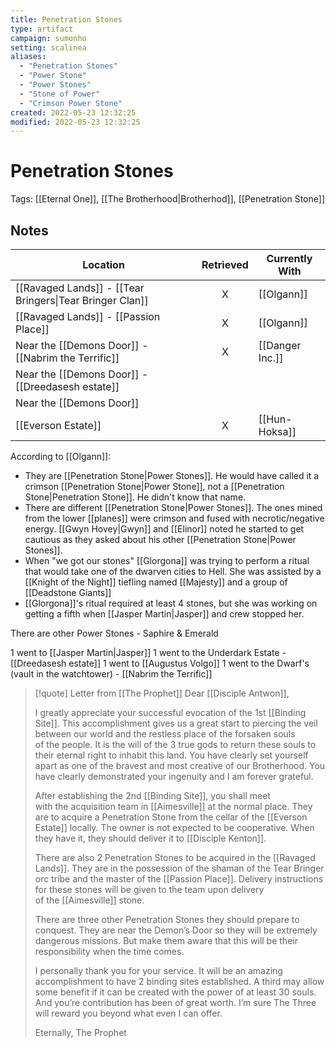 ```yaml
---
title: Penetration Stones
type: artifact
campaign: sumonho
setting: scalinea
aliases:
  - "Penetration Stones"
  - "Power Stone"
  - "Power Stones"
  - "Stone of Power"
  - "Crimson Power Stone"
created: 2022-05-23 12:32:25
modified: 2022-05-23 12:32:25
---
```


# Penetration Stones

Tags: [[Eternal One]], [[The Brotherhood|Brotherhod]], [[Penetration Stone]]

## Notes

| Location                                                | Retrieved | Currently With  |
| ------------------------------------------------------- |:---------:| --------------- |
| [[Ravaged Lands]] - [[Tear Bringers\|Tear Bringer Clan]] |     X     | [[Olgann]]      |
| [[Ravaged Lands]] - [[Passion Place]]                   |     X     | [[Olgann]]      |
| Near the [[Demons Door]] - [[Nabrim the Terrific]]      |     X     | [[Danger Inc.]] |
| Near the [[Demons Door]] - [[Dreedasesh estate]]        |           |                 | 
| Near the [[Demons Door]]                                |           |                 |
| [[Everson Estate]]                                      |     X     | [[Hun-Hoksa]]   |

According to [[Olgann]]:
 - They are [[Penetration Stone|Power Stones]]. He would have called it a crimson [[Penetration Stone|Power Stone]], not a [[Penetration Stone|Penetration Stone]]. He didn't know that name.
 - There are different [[Penetration Stone|Power Stones]]. The ones mined from the lower [[planes]] were crimson and fused with necrotic/negative energy. [[Gwyn Hovey|Gwyn]] and [[Elinor]] noted he started to get cautious as they asked about his other [[Penetration Stone|Power Stones]].
 -  When "we got our stones" [[Glorgona]] was trying to perform a ritual that would take one of the dwarven cities to Hell. She was assisted by a [[Knight of the Night]] tiefling named [[Majesty]] and a group of [[Deadstone Giants]]
 - [[Glorgona]]'s ritual required at least 4 stones, but she was working on getting a fifth when [[Jasper Martin|Jasper]] and crew stopped her.

There are other Power Stones - Saphire & Emerald

1 went to [[Jasper Martin|Jasper]]
1 went to the Underdark Estate - [[Dreedasesh estate]]
1 went to [[Augustus Volgo]]
1 went to the Dwarf's (vault in the watchtower) - [[Nabrim the Terrific]]

> [!quote] Letter from [[The Prophet]]
> Dear [[Disciple Antwon]],
> 
> I greatly appreciate your successful evocation of the 1st [[Binding Site]]. This accomplishment gives us a great start to piercing the veil between our world and the restless place of the forsaken souls of the people. It is the will of the 3 true gods to return these souls to their eternal right to inhabit this land. You have clearly set yourself apart as one of the bravest and most creative of our Brotherhood. You have clearly demonstrated your ingenuity and I am forever grateful.
> 
> After establishing the 2nd [[Binding Site]], you shall meet with the acquisition team in [[Aimesville]] at the normal place. They are to acquire a Penetration Stone from the cellar of the [[Everson Estate]] locally. The owner is not expected to be cooperative. When they have it, they should deliver it to [[Disciple Kenton]].
> 
> There are also 2 Penetration Stones to be acquired in the [[Ravaged Lands]]. They are in the possession of the shaman of the Tear Bringer orc tribe and the master of the [[Passion Place]]. Delivery instructions for these stones will be given to the team upon delivery of the [[Aimesville]] stone.
> 
> There are three other Penetration Stones they should prepare to conquest. They are near the Demon’s Door so they will be extremely dangerous missions. But make them aware that this will be their responsibility when the time comes.
> 
> I personally thank you for your service. It will be an amazing accomplishment to have 2 binding sites established. A third may allow some benefit if it can be created with the power of at least 30 souls. And you’re contribution has been of great worth. I’m sure The Three will reward you beyond what even I can offer. 
> 
> Eternally,
> The Prophet

